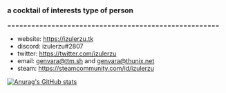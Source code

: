 ### a cocktail of interests type of person
=====================================================
- website: https://izulerzu.tk
- discord: izulerzu#2807
- twitter: https://twitter.com/izulerzu
- email: genvara@ttm.sh and genvara@thunix.net
- steam: https://steamcommunity.com/id/izulerzu

[![Anurag's GitHub stats](https://github-readme-stats.vercel.app/api?username=izulerzu&show_icons=true&theme=omni)](https://github.com/izulerzu/github-readme-stats)
